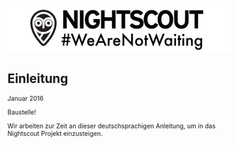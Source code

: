 ![](images/wearnotwating.png)
# Einleitung 


Januar 2016

Baustelle!

Wir arbeiten zur Zeit an dieser deutschsprachigen Anleitung, um in das Nightscout Projekt einzusteigen.




